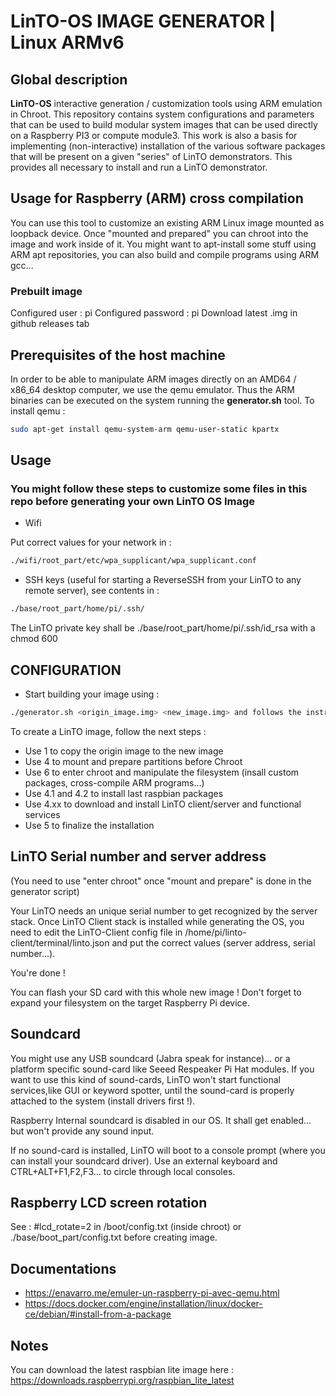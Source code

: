 # LinTO-OS IMAGE GENERATOR | Linux ARMv6 #

## Global description ##

__LinTO-OS__ interactive generation / customization tools using ARM emulation in Chroot.
This repository contains system configurations and parameters that can be used to build modular system images that can be used directly on a Raspberry PI3 or compute module3.
This work is also a basis for implementing (non-interactive) installation of the various software packages that will be present on a given "series" of LinTO demonstrators.
This provides all necessary to install and run a LinTO demonstrator.

## Usage for Raspberry (ARM) cross compilation ##

You can use this tool to customize an existing ARM Linux image mounted as loopback device. Once "mounted and prepared" you can chroot into the image and work inside of it. You might want to apt-install some stuff using ARM apt repositories, you can also build and compile programs using ARM gcc... 

### Prebuilt image
Configured user : pi
Configured password : pi
Download latest .img in github releases tab


## Prerequisites of the host machine ##

In order to be able to manipulate ARM images directly on an AMD64 / x86_64 desktop computer, we use the qemu emulator. Thus the ARM binaries can be executed on the system running the __generator.sh__ tool.
To install qemu :

```bash
sudo apt-get install qemu-system-arm qemu-user-static kpartx
```

## Usage ##

### You might follow these steps to customize some files in this repo before generating your own LinTO OS Image

- Wifi

Put correct values for your network in :
```bash
./wifi/root_part/etc/wpa_supplicant/wpa_supplicant.conf

``` 
- SSH keys (useful for starting a ReverseSSH from your LinTO to any remote server), see contents in :
```bash
./base/root_part/home/pi/.ssh/
```
The LinTO private key shall be ./base/root_part/home/pi/.ssh/id_rsa with a chmod 600


## CONFIGURATION ##

- Start building your image using :

```bash
./generator.sh <origin_image.img> <new_image.img> and follows the instructions
```

To create a LinTO image, follow the next steps :

* Use 1 to copy the origin image to the new image
* Use 4 to mount and prepare partitions before Chroot
* Use 6 to enter chroot and manipulate the filesystem (insall custom packages, cross-compile ARM programs...)
* Use 4.1 and 4.2 to install last raspbian packages
* Use 4.xx to download and install LinTO client/server and functional services
* Use 5 to finalize the installation

## LinTO Serial number and server address
(You need to use "enter chroot" once "mount and prepare" is done in the generator script)

Your LinTO needs an unique serial number to get recognized by the server stack. Once LinTO Client stack is installed while generating the OS, you need to edit the LinTO-Client config file in /home/pi/linto-client/terminal/linto.json and put the correct values (server address, serial number...).

You're done !

You can flash your SD card with this whole new image ! Don't forget to expand your filesystem on the target Raspberry Pi device.

## Soundcard

You might use any USB soundcard (Jabra speak for instance)... or a platform specific sound-card like Seeed Respeaker Pi Hat modules. If you want to use this kind of sound-cards, LinTO won't start functional services,like GUI or keyword spotter, until the sound-card is properly attached to the system (install drivers first !).

Raspberry Internal soundcard is disabled in our OS. It shall get enabled... but won't provide any sound input.

If no sound-card is installed, LinTO will boot to a console prompt (where you can install your soundcard driver). Use an external keyboard and CTRL+ALT+F1,F2,F3... to circle through local consoles.

## Raspberry LCD screen rotation

See : #lcd_rotate=2 in /boot/config.txt (inside chroot) or ./base/boot_part/config.txt before creating image.

## Documentations ##

* <https://enavarro.me/emuler-un-raspberry-pi-avec-qemu.html>
* <https://docs.docker.com/engine/installation/linux/docker-ce/debian/#install-from-a-package>

## Notes ##

You can download the latest raspbian lite image here :  <https://downloads.raspberrypi.org/raspbian_lite_latest>
